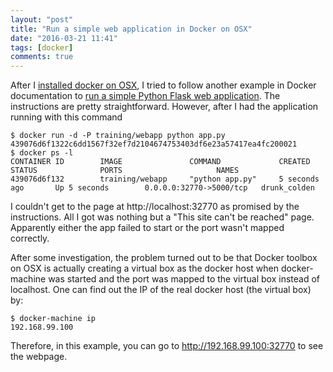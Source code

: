 ```yaml
---
layout: "post"
title: "Run a simple web application in Docker on OSX"
date: "2016-03-21 11:41"
tags: [docker]
comments: true
---
```


After I [installed docker on OSX](http://wenku.ws/2016/03/18/install-docker-on-mac-osx-el-capitan/), I tried to follow another example in Docker documentation to [run a simple Python Flask web application](https://docs.docker.com/engine/userguide/containers/usingdocker/). The instructions are pretty straightforward. However, after I had the application running with this command

```
$ docker run -d -P training/webapp python app.py
439076d6f1322c6dd1567f32ef7d2104674753403df6e23a57417ea4fc200021
$ docker ps -l
CONTAINER ID        IMAGE               COMMAND             CREATED             STATUS              PORTS                     NAMES
439076d6f132        training/webapp     "python app.py"     5 seconds ago       Up 5 seconds        0.0.0.0:32770->5000/tcp   drunk_colden
```

I couldn't get to the page at http://localhost:32770 as promised by the instructions. All I got was nothing but a "This site can't be reached" page. Apparently either the app failed to start or the port wasn't mapped correctly.

<!-- more -->

After some investigation, the problem turned out to be that Docker toolbox on OSX is actually creating a virtual box as the docker host when docker-machine was started and the port was mapped to the virtual box instead of localhost. One can find out the IP of the real docker host (the virtual box) by:

```
$ docker-machine ip
192.168.99.100
```

Therefore, in this example, you can go to http://192.168.99.100:32770 to see the webpage.
